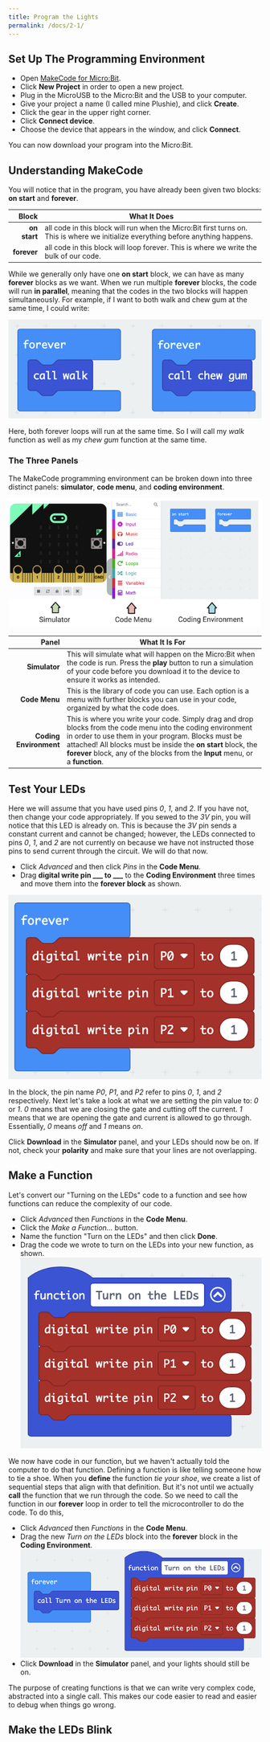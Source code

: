 ```yaml
---
title: Program the Lights
permalink: /docs/2-1/
---
```

## Set Up The Programming Environment
- Open [MakeCode for Micro:Bit](https://makecode.microbit.org/).
- Click **New Project** in order to open a new project.
- Plug in the MicroUSB to the Micro:Bit and the USB to your computer.
- Give your project a name (I called mine Plushie), and click **Create**.
- Click the gear in the upper right corner.
- Click **Connect device**.
- Choose the device that appears in the window, and click **Connect**.

You can now download your program into the Micro:Bit.

## Understanding MakeCode
You will notice that in the program, you have already been given two blocks: **on start** and **forever**.

 Block | What It Does
 ---: | --
**on start** | all code in this block will run when the Micro:Bit first turns on. This is where we initialize everything before anything happens.
**forever** | all code in this block will loop forever. This is where we write the bulk of our code.

While we generally only have one **on start** block, we can have as many **forever** blocks as we want. When we run multiple **forever** blocks, the code will run **in parallel**, meaning that the codes in the two blocks will happen simultaneously. For example, if I want to both walk and chew gum at the same time, I could write:

![example of parallel programming](../images/parallel.png)

Here, both forever loops will run at the same time. So I will call my *walk* function as well as my *chew gum* function at the same time.

### The Three Panels
The MakeCode programming environment can be broken down into three distinct panels: **simulator**, **code menu**, and **coding environment**.

![three panels in MakeCode](../images/makecode.png)

 Panel | What It Is For
 ---: | --
 **Simulator**  | This will simulate what will happen on the Micro:Bit when the code is run. Press the **play** button to run a simulation of your code before you download it to the device to ensure it works as intended.
 **Code Menu**  | This is the library of code you can use. Each option is a menu with further blocks you can use in your code, organized by what the code does.
 **Coding Environment**  | This is where you write your code. Simply drag and drop blocks from the code menu into the coding environment in order to use them in your program. Blocks must be attached! All blocks must be inside the **on start** block, the **forever** block, any of the blocks from the **Input** menu, or a **function**. 

 ## Test Your LEDs
 Here we will assume that you have used pins *0*, *1*, and *2*. If you have not, then change your code appropriately. If you sewed to the *3V* pin, you will notice that this LED is already on. This is because the *3V* pin sends a constant current and cannot be changed; however, the LEDs connected to pins *0*, *1*, and *2* are not currently on because we have not instructed those pins to send current through the circuit. We will do that now. 

 - Click *Advanced* and then click *Pins* in the **Code Menu**. 
 - Drag **digital write pin ___ to ___** to the **Coding Environment** three times and move them into the **forever block** as shown.

![turn on the leds](../images/turn-on-leds.png)

In the block, the pin name *P0*, *P1*, and *P2* refer to pins *0*, *1*, and *2* respectively. Next let's take a look at what we are setting the pin value to: *0* or *1*. *0* means that we are closing the gate and cutting off the current. *1* means that we are opening the gate and current is allowed to go through. Essentially, *0* means *off* and *1* means *on*.

Click **Download** in the **Simulator** panel, and your LEDs should now be on. If not, check your **polarity** and make sure that your lines are not overlapping.

## Make a Function
Let's convert our "Turning on the LEDs" code to a function and see how functions can reduce the complexity of our code.

- Click *Advanced* then *Functions* in the **Code Menu**. 
- Click the *Make a Function...* button.
- Name the function "Turn on the LEDs" and then click **Done**.
- Drag the code we wrote to turn on the LEDs into your new function, as shown.
![turn on the LEDs function](../images/leds-function.png)

We now have code in our function, but we haven't actually told the computer to do that function. Defining a function is like telling someone how to tie a shoe. When you **define** the function *tie your shoe*, we create a list of sequential steps that align with that definition. But it's not until we actually **call** the function that we run through the code. So we need to call the function in our **forever** loop in order to tell the microcontroller to do the code. To do this,

- Click *Advanced* then *Functions* in the **Code Menu**.
- Drag the new *Turn on the LEDs* block into the **forever** block in the **Coding Environment**.
![calling the function](../images/call-the-function.png)
- Click **Download** in the **Simulator** panel, and your lights should still be on.

The purpose of creating functions is that we can write very complex code, abstracted into a single call. This makes our code easier to read and easier to debug when things go wrong.

## Make the LEDs Blink
